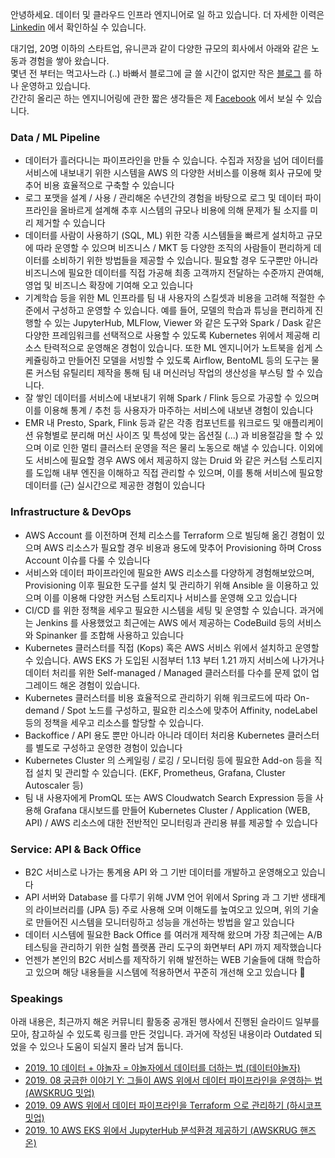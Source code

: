 안녕하세요. 데이터 및 클라우드 인프라 엔지니어로 일 하고 있습니다. 더 자세한 이력은 [Linkedin](https://www.linkedin.com/in/1ambda) 에서 확인하실 수 있습니다.

대기업, 20명 이하의 스타트업, 유니콘과 같이 다양한 규모의 회사에서 아래와 같은 노동과 경험을 쌓아 왔습니다.  
몇년 전 부터는 먹고사느라 (..) 바빠서 블로그에 글 쓸 시간이 없지만 작은 [블로그](https://1ambda.blog/) 를 하나 운영하고 있습니다.  
간간히 올리곤 하는 엔지니어링에 관한 짧은 생각들은 제 [Facebook](https://www.facebook.com/1ambda) 에서 보실 수 있습니다.  


### Data / ML Pipeline

- 데이터가 흘러다니는 파이프라인을 만들 수 있습니다. 수집과 저장을 넘어 데이터를 서비스에 내보내기 위한 시스템을 AWS 의 다양한 서비스를 이용해 회사 규모에 맞추어 비용 효율적으로 구축할 수 있습니다
- 로그 포맷을 설계 / 사용 / 관리해온 수년간의 경험을 바탕으로 로그 및 데이터 파이프라인을 올바르게 설계해 추후 시스템의 규모나 비용에 의해 문제가 될 소지를 미리 제거할 수 있습니다
- 데이터를 사람이 사용하기 (SQL, ML) 위한 각종 시스템들을 빠르게 설치하고 규모에 따라 운영할 수 있으며 비즈니스 / MKT 등 다양한 조직의 사람들이 편리하게 데이터를 소비하기 위한 방법들을 제공할 수 있습니다. 필요할 경우 도구뿐만 아니라 비즈니스에 필요한 데이터를 직접 가공해 최종 고객까지 전달하는 수준까지 관여해, 영업 및 비즈니스 확장에 기여해 오고 있습니다
- 기계학습 등을 위한 ML 인프라를 팀 내 사용자의 스킬셋과 비용을 고려해 적절한 수준에서 구성하고 운영할 수 있습니다. 예를 들어, 모델의 학습과 튜닝을 편리하게 진행할 수 있는 JupyterHub, MLFlow, Viewer 와 같은 도구와 Spark / Dask 같은 다양한 프레임워크를 선택적으로 사용할 수 있도록 Kubernetes 위에서 제공해 리소스 탄력적으로 운영해온 경험이 있습니다. 또한 ML 엔지니어가 노트북을 쉽게 스케쥴링하고 만들어진 모델을 서빙할 수 있도록 Airflow, BentoML 등의 도구는 물론 커스텀 유틸리티 제작을 통해 팀 내 머신러닝 작업의 생산성을 부스팅 할 수 있습니다.
- 잘 쌓인 데이터를 서비스에 내보내기 위해 Spark / Flink 등으로 가공할 수 있으며 이를 이용해 통계 / 추천 등 사용자가 마주하는 서비스에 내보낸 경험이 있습니다
- EMR 내 Presto, Spark, Flink 등과 같은 각종 컴포넌트를 워크로드 및 애플리케이션 유형별로 분리해 머신 사이즈 및 특성에 맞는 옵션질 (...) 과 비용절감을 할 수 있으며 이로 인한 멀티 클러스터 운영을 적은 물리 노동으로 해낼 수 있습니다. 이외에도 서비스에 필요할 경우 AWS 에서 제공하지 않는 Druid 와 같은 커스텀 스토리지를 도입해 내부 엔진을 이해하고 직접 관리할 수 있으며, 이를 통해 서비스에 필요항 데이터를 (근) 실시간으로 제공한 경험이 있습니다

### Infrastructure & DevOps

- AWS Account 를 이전하며 전체 리소스를 Terraform 으로 빌딩해 옮긴 경험이 있으며 AWS 리소스가 필요할 경우 비용과 용도에 맞추어 Provisioning 하며 Cross Account 이슈를 다룰 수 있습니다
- 서비스와 데이터 파이프라인에 필요한 AWS 리소스를 다양하게 경험해보았으며, Provisioning 이후 필요한 도구를 설치 및 관리하기 위해 Ansible 을 이용하고 있으며 이를 이용해 다양한 커스텀 스토리지나 서비스를 운영해 오고 있습니다
- CI/CD 를 위한 정책을 세우고 필요한 시스템을 세팅 및 운영할 수 있습니다. 과거에는 Jenkins 를 사용했었고 최근에는 AWS 에서 제공하는 CodeBuild 등의 서비스와 Spinanker 를 조합해 사용하고 있습니다
- Kubernetes 클러스터를 직접 (Kops) 혹은 AWS 서비스 위에서 설치하고 운영할 수 있습니다.  AWS EKS 가 도입된 시점부터 1.13 부터 1.21 까지 서비스에 나가거나 데이터 처리를 위한 Self-managed / Managed 클러스터를 다수를 문제 없이 업그레이드 해온 경험이 있습니다.
- Kubernetes 클러스터를 비용 효율적으로 관리하기 위해 워크로드에 따라 On-demand / Spot 노드를 구성하고, 필요한 리소스에 맞추어 Affinity, nodeLabel 등의 정책을 세우고 리소스를 할당할 수 있습니다.
- Backoffice / API 용도 뿐만 아니라 아니라 데이터 처리용 Kubernetes 클러스터를 별도로 구성하고 운영한 경험이 있습니다
- Kubernetes Cluster 의 스케일링 / 로깅 / 모니터링 등에 필요한 Add-on 등을 직접 설치 및 관리할 수 있습니다. (EKF, Prometheus, Grafana, Cluster Autoscaler 등)
- 팀 내 사용자에게 PromQL  또는 AWS Cloudwatch Search Expression 등을 사용해 Grafana 대시보드를 만들어 Kubernetes Cluster / Application (WEB, API) / AWS 리소스에 대한 전반적인 모니터링과 관리용 뷰를 제공할 수 있습니다


### Service: API & Back Office
- B2C 서비스로 나가는 통계용 API 와 그 기반 데이터를 개발하고 운영해오고 있습니다
- API 서버와 Database 를 다루기 위해 JVM 언어 위에서 Spring 과 그 기반 생태계의 라이브러리를 (JPA 등) 주로 사용해 오며 이해도를 높여오고 있으며, 위의 기술로 만들어진 시스템을 모니터링하고 성능을 개선하는 방법을 알고 있습니다
- 데이터 시스템에 필요한 Back Office 를 여러개 제작해 왔으며 가장 최근에는 A/B 테스팅을 관리하기 위한 실험 플랫폼 관리 도구의 화면부터 API 까지 제작했습니다
- 언젠가 본인의 B2C 서비스를 제작하기 위해 발전하는 WEB 기술들에 대해 학습하고 있으며 해당 내용들을 시스템에 적용하면서 꾸준히 개선해 오고 있습니다 🙂 

### Speakings

아래 내용은, 최근까지 해온 커뮤니티 활동중 공개된 행사에서 진행된 슬라이드 일부를 모아, 참고하실 수 있도록 링크를 만든 것입니다. 과거에 작성된 내용이라 Outdated 되었을 수 있으나 도움이 되실지 몰라 남겨 둡니다. 
- [2019. 10 데이터 + 야놀자 = 야놀자에서 데이터를 더하는 법 (데이터야놀자)](https://docs.google.com/presentation/d/1AqiRVm32zCg59TKDgbs14FaVgNf8kqfXFkCYxAPw8ac/edit?usp=sharing)
- [2019. 08 궁금한 이야기 Y: 그들이 AWS 위에서 데이터 파이프라인을 운영하는 법 (AWSKRUG 밋업)](https://docs.google.com/presentation/d/1_v-f5B67v-hcmEbltLEfjSS5MKKctztdAGZzEHs2DPM/edit?usp=sharing)
- [2019. 09 AWS 위에서 데이터 파이프라인을 Terraform 으로 관리하기 (하시코프 밋업)](https://docs.google.com/presentation/d/1z92_m560ThnAK2W2h-ttp9DShqqHa4VIfmvgcWlXXLY/edit?usp=sharing)
- [2019. 10 AWS EKS 위에서 JupyterHub 분석환경 제공하기 (AWSKRUG 핸즈온)](https://docs.google.com/presentation/d/1oAkYqPFm_whJf2RW2Sf0Xz3jHUjtMc8vLH6ewkAu2js/edit?usp=sharing)

